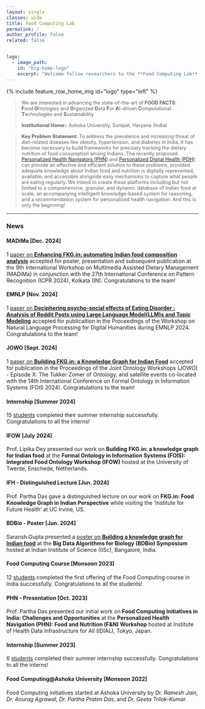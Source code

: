 ```yaml
---
layout: single
classes: wide
title: Food Computing Lab
permalink: /
author_profile: false
related: false


logo:
  - image_path:
    id: "big-home-logo"
    excerpt: "Welcome fellow researchers to the **Food Computing Lab**! We aim to deepen our knowledge of food and its intricate connections to *nutrition, cooking, recipes, dietary practices, well-being, society, and environment* - particularly in the **Indian context**. Our work emphasizes the importance of understanding food not only as a source of sustenance and enjoyment, but also as a vital component of a healthy and sustainable lifestyle. Using novel AI-driven computational technologies, we mine, curate and analyze data and relationships within food systems to uncover insights that enable *healthier eating habits, recipe generation, food recommendation, knowledge discovery, and informed decision-making*. To know more about our work, please browse our [research](/research/)."
---
```

<div class="d-flex align-items-center mb-4"> <!-- Flex container for logo and heading -->
      {% include feature_row_home_img id="logo" type="left" %}
</div>

> <p style="font-size: 0.9em;">We are interested in advancing the state-of-the-art of <b>FOOD FACTS</b>: <br> <b>F</b>ood <b>O</b>ntologies and <b>O</b>rganized <b>D</b>ata <b>F</b>or <b>A</b>I-driven <b>C</b>omputational <b>T</b>echnologies and <b>S</b>ustainability</p>

> <p style="font-size: 0.9em;"><b>Institutional Home:</b>: Ashoka University, Sonipat, Haryana (India)</p>

> <p style="font-size: 0.9em;"><b>Key Problem Statement</b>: To address the prevalence and increasing threat of diet-related diseases like obesity, hypertension, and diabetes in India, it has become necessary to build frameworks for precisely tracking the dietary nutrition of food consumption among Indians. The recently proposed <a href="https://www.iso.org/standard/83497.html">Personalized Health Navigators (PHN)</a> and <a href="https://www.iso.org/committee/54960.html">Personalized Digital Health (PDH)</a> can provide an effective and efficient solution to these problems, provided adequate knowledge about Indian food and nutrition is digitally represented, available, and accessible alongside easy mechanisms to capture what people are eating regularly. We intend to create these platforms including but not limited to a comprehensive, granular, and dynamic database of Indian food at scale, an accompanying intelligent knowledge-based system for reasoning, and a recommendation system for personalized health navigation. And this is only the beginning!</p>
		
---
### News
<div class="notice--success">
  <h4>MADiMa [Dec. 2024]</h4>
  <p> 1 <a href="/contributions/#2-enhancing-fkgin-automating-indian-food-composition-analysis-madima-2024" class="alert-link">paper on <b>Enhancing FKG.in: automating Indian food composition analysis</b></a> accepted for poster, presentation and subsequent publication at the 9th International Workshop on Multimedia Assisted Dietary Management (MADiMa) in conjunction with the 27th International Conference on Pattern Recognition (ICPR 2024), Kolkata (IN). Congratulations to the team!</p>
</div>
<div class="notice--success">
  <h4>EMNLP [Nov. 2024]</h4>
  <p> 1 <a href="/contributions/#1-deciphering-psycho-social-effects-of-eating-disorder--analysis-of-reddit-posts-using-large-language-modelllms-and-topic-modeling-emnlp-2024" class="alert-link">paper on <b>Deciphering psycho-social effects of Eating Disorder : Analysis of Reddit Posts using Large Language Model(LLM)s and Topic Modeling</b></a> accepted for publicaition in the Proceedings of the Workshop on Natural Language Processing for Digital Humanities during EMNLP 2024. Congratulations to the team!</p>
</div>
<div class="notice--success">
  <h4>JOWO [Sept. 2024]</h4>
  <p> 1 <a href="/contributions/#3-building-fkgin-a-knowledge-graph-for-indian-food-ifow-2024" class="alert-link">paper on <b>Building FKG.in: a Knowledge Graph for Indian Food</b></a> accepted for publication in the Proceedings of the Joint Ontology Workshops (JOWO) - Episode X: The Tukker Zomer of Ontology, and satellite events co-located with the 14th International Conference on Formal Ontology in Information Systems (FOIS 2024). Congratulations to the team!</p>
</div>
<div class="notice--primary">
  <h4>Internship [Summer 2024]</h4>
  <p> 15 <a href="/people/#students-and-interns" class="alert-link">students</a> completed their summer internship successfully. Congratulations to all the interns!
  </p>
</div>
<div class="notice--info">
  <h4>IFOW [July 2024]</h4>
  <p> Prof. Lipika Dey presented our work on <b>Building FKG.in: a knowledge graph for Indian food</b> at the <b>Formal Ontology in Information Systems (FOIS): Integrated Food Ontology Workshop (IFOW)</b> hosted at the University of Twente, Enschede, Netherlands.
  </p>
</div>
<div class="notice--warning">
  <h4>IFH - Distinguished Lecture [Jun. 2024]</h4>
  <p>
    Prof. Partha Das gave a distinguished lecture on our work on <b>FKG.in: Food Knowledge Graph in Indian Perspective</b> while visiting the ‘Institute for Future Health’ at UC Irvine, US.
  </p>
</div>
<div class="notice--info">
  <h4>BDBio - Poster [Jun. 2024]</h4>
  <p>Saransh Gupta presented a <a href="/contributions/#4-building-a-knowledge-graph-for-indian-food-bdbio-2024---poster" class="alert-link">poster on <b>Building a knowledge graph for Indian food</b></a> at the <b>Big Data Algorithms for Biology (BDBio) Symposium</b> hosted at Indian Institute of Science (IISc), Bangalore, India.
  </p>
</div>
<div class="notice--primary">
  <h4>Food Computing Course [Monsoon 2023]</h4>
  <p> 12 <a href="/people/#students-and-interns" class="alert-link">students</a> completed the first offering of the Food Computing course in India successfully. Congratulations to all the students!
  </p>
</div>
<div class="notice--info">
  <h4>PHN - Presentation [Oct. 2023]</h4>
  <p>Prof. Partha Das presented our initial work on <b>Food Computing Initiatives in India: Challenges and Opportunities</b> at the <b>Personalized Health Navigation (PHN): Food and Nutrition (F&N) Workshop</b> hosted at Institute of Health Data Infrastructure for All (IDIAL), Tokyo, Japan.</p>
</div>
<div class="notice--primary">
  <h4>Internship [Summer 2023]</h4>
  <p> 6 <a href="/people/#students-and-interns" class="alert-link">students</a> completed their summer internship successfully. Congratulations to all the interns!
  </p>
</div>
<div class="notice--danger">
  <h4>Food Computing@Ashoka University [Monsoon 2022]</h4>
  <p>Food Computing initiatives started at Ashoka University by <i>Dr. Ramesh Jain</i>, <i>Dr. Anurag Agrawal</i>, <i>Dr. Partha Pratim Das</i>, and <i>Dr. Geeta Trilok-Kumar</i>.</p>
</div>